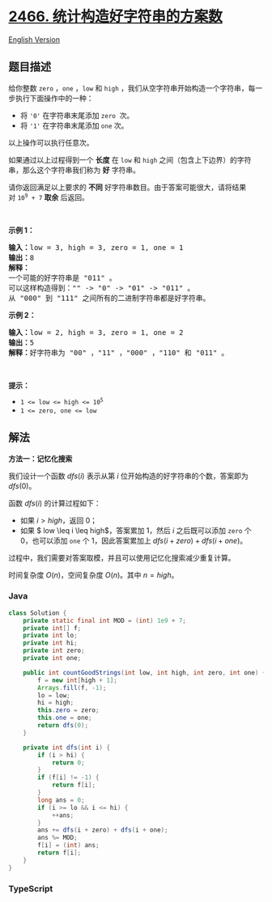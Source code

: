 # [2466. 统计构造好字符串的方案数](https://leetcode.cn/problems/count-ways-to-build-good-strings)

[English Version](/solution/2400-2499/2466.Count%20Ways%20To%20Build%20Good%20Strings/README_EN.md)

## 题目描述

<!-- 这里写题目描述 -->

<p>给你整数&nbsp;<code>zero</code>&nbsp;，<code>one</code>&nbsp;，<code>low</code>&nbsp;和&nbsp;<code>high</code>&nbsp;，我们从空字符串开始构造一个字符串，每一步执行下面操作中的一种：</p>

<ul>
	<li>将&nbsp;<code>'0'</code>&nbsp;在字符串末尾添加&nbsp;<code>zero</code>&nbsp; 次。</li>
	<li>将&nbsp;<code>'1'</code>&nbsp;在字符串末尾添加&nbsp;<code>one</code>&nbsp;次。</li>
</ul>

<p>以上操作可以执行任意次。</p>

<p>如果通过以上过程得到一个 <strong>长度</strong>&nbsp;在&nbsp;<code>low</code> 和&nbsp;<code>high</code>&nbsp;之间（包含上下边界）的字符串，那么这个字符串我们称为&nbsp;<strong>好</strong>&nbsp;字符串。</p>

<p>请你返回满足以上要求的 <strong>不同</strong>&nbsp;好字符串数目。由于答案可能很大，请将结果对&nbsp;<code>10<sup>9</sup> + 7</code>&nbsp;<strong>取余</strong>&nbsp;后返回。</p>

<p>&nbsp;</p>

<p><strong>示例 1：</strong></p>

<pre><b>输入：</b>low = 3, high = 3, zero = 1, one = 1
<b>输出：</b>8
<b>解释：</b>
一个可能的好字符串是 "011" 。
可以这样构造得到："" -&gt; "0" -&gt; "01" -&gt; "011" 。
从 "000" 到 "111" 之间所有的二进制字符串都是好字符串。
</pre>

<p><strong>示例 2：</strong></p>

<pre><b>输入：</b>low = 2, high = 3, zero = 1, one = 2
<b>输出：</b>5
<b>解释：</b>好字符串为 "00" ，"11" ，"000" ，"110" 和 "011" 。
</pre>

<p>&nbsp;</p>

<p><strong>提示：</strong></p>

<ul>
	<li><code>1 &lt;= low&nbsp;&lt;= high&nbsp;&lt;= 10<sup>5</sup></code></li>
	<li><code>1 &lt;= zero, one &lt;= low</code></li>
</ul>

## 解法

**方法一：记忆化搜索**

我们设计一个函数 $dfs(i)$ 表示从第 $i$ 位开始构造的好字符串的个数，答案即为 $dfs(0)$。

函数 $dfs(i)$ 的计算过程如下：

-   如果 $i \gt high$，返回 $0$；
-   如果 $ low \leq i \leq high$，答案累加 $1$，然后 $i$ 之后既可以添加 `zero` 个 $0$，也可以添加 `one` 个 $1$，因此答案累加上 $dfs(i + zero) + dfs(i + one)$。

过程中，我们需要对答案取模，并且可以使用记忆化搜索减少重复计算。

时间复杂度 $O(n)$，空间复杂度 $O(n)$。其中 $n = high$。

### **Java**

```java
class Solution {
    private static final int MOD = (int) 1e9 + 7;
    private int[] f;
    private int lo;
    private int hi;
    private int zero;
    private int one;

    public int countGoodStrings(int low, int high, int zero, int one) {
        f = new int[high + 1];
        Arrays.fill(f, -1);
        lo = low;
        hi = high;
        this.zero = zero;
        this.one = one;
        return dfs(0);
    }

    private int dfs(int i) {
        if (i > hi) {
            return 0;
        }
        if (f[i] != -1) {
            return f[i];
        }
        long ans = 0;
        if (i >= lo && i <= hi) {
            ++ans;
        }
        ans += dfs(i + zero) + dfs(i + one);
        ans %= MOD;
        f[i] = (int) ans;
        return f[i];
    }
}
```

### **TypeScript**
